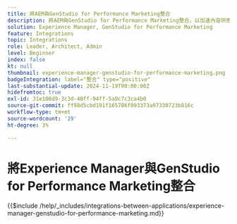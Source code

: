 ```yaml
---
title: 將AEM與GenStudio for Performance Marketing整合
description: 將AEM與GenStudio for Performance Marketing整合，以加速內容供應鏈。
solution: Experience Manager, GenStudio for Performance Marketing
feature: Integrations
topic: Integrations
role: Leader, Architect, Admin
level: Beginner
index: false
kt: null
thumbnail: experience-manager-genstudio-for-performance-marketing.png
badgeIntegration: label="整合" type="positive"
last-substantial-update: 2024-11-19T00:00:00Z
hidefromtoc: true
exl-id: 31e108d9-3c3d-48ff-94ff-5a9c7c3ca4b0
source-git-commit: ff98d5cbd191f165786f093373a97330723b816c
workflow-type: tm+mt
source-wordcount: '29'
ht-degree: 3%

---
```


# 將Experience Manager與GenStudio for Performance Marketing整合

{{$include /help/_includes/integrations-between-applications/experience-manager-genstudio-for-performance-marketing.md}}
